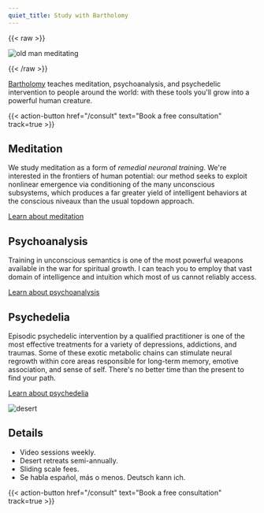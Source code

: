 ```yaml
---
quiet_title: Study with Bartholomy
---
```


<!-- HACK: yaml so that the file can begin with a shortcode -->

{{< raw >}}

 <img srcset="/covers/old_man_420w.webp 420w,
              /covers/old_man_720w.webp 720w"
             sizes="(max-width: 425px) 100vw, 100vw"
             src="/covers/old_man_720w.webp" alt="old man meditating" />

{{< /raw >}}

[Bartholomy](/about) teaches meditation, psychoanalysis, and psychedelic intervention to people around the world: with these tools you'll grow into a powerful human creature.

{{< action-button href="/consult" text="Book a free consultation" track=true >}}

## Meditation

We study meditation as a form of *remedial neuronal training*. We're interested in the frontiers of human potential: our method seeks to exploit nonlinear emergence via conditioning of the many unconscious subsystems, which produces a far greater yield of intelligent behaviors at the conscious niveaux than the usual topdown approach.

[Learn about meditation](/posts/why-meditate/)

## Psychoanalysis

Training in unconscious semantics is one of the most powerful weapons available in the war for spiritual growth. I can teach you to employ that vast domain of intelligence and intuition which most of us cannot reliably access.

[Learn about psychoanalysis](/posts/uncanny/)

## Psychedelia

Episodic psychedelic intervention by a qualified practitioner is one of the most effective treatments for a variety of depressions, addictions, and traumas. Some of these exotic metabolic chains can stimulate neural regrowth within core areas responsible for long-term memory, emotive association, and sense of self. There's no better time than the present to find your path.

[Learn about psychedelia](/posts/three-pillars/)

![desert](/landscape.jpg)

## Details

* Video sessions weekly.
* Desert retreats semi-annually.
* Sliding scale fees.
* Se habla español, más o menos. Deutsch kann ich.

{{< action-button href="/consult" text="Book a free consultation" track=true >}}
